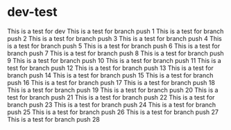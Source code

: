 # dev-test

This is a test for dev
This is a test for branch push 1
This is a test for branch push 2
This is a test for branch push 3
This is a test for branch push 4
This is a test for branch push 5
This is a test for branch push 6
This is a test for branch push 7
This is a test for branch push 8
This is a test for branch push 9
This is a test for branch push 10
This is a test for branch push 11
This is a test for branch push 12
This is a test for branch push 13
This is a test for branch push 14
This is a test for branch push 15
This is a test for branch push 16
This is a test for branch push 17
This is a test for branch push 18
This is a test for branch push 19
This is a test for branch push 20
This is a test for branch push 21
This is a test for branch push 22
This is a test for branch push 23
This is a test for branch push 24
This is a test for branch push 25
This is a test for branch push 26
This is a test for branch push 27
This is a test for branch push 28
